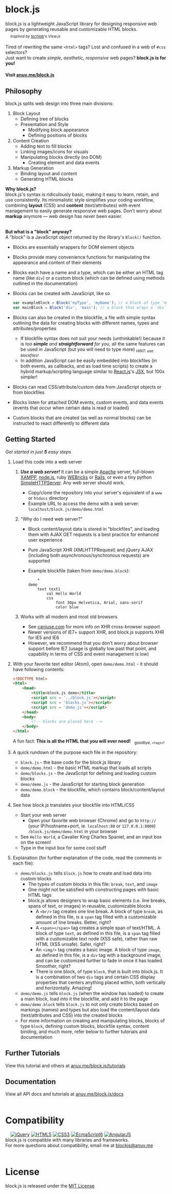 # block.js
block.js is a lightweight JavaScript library for designing responsive web pages by generating reusable and customizable HTML blocks.  
&nbsp;&nbsp;&nbsp;&nbsp;<sub>*inspired by [techlab](https://github.com/techlabeducation)'s View.js*</sub>  
&nbsp;  
Tired of rewriting the same `<html>` tags? Lost and confused in a web of `#css` selectors?  
Just want to create *simple, aesthetic, responsive* web pages? **block.js is for you!**  
#### Visit [anuv.me/block.js](http://anuv.me/block.js)  

## Philosophy
block.js splits web design into three main divisions:

1. Block Layout
    - Defining tree of blocks
    - Presentation and Style
        - Modifying block appearance
        - Defining positions of blocks
2. Content Creation  
    - Adding text to fill blocks  
    - Linking images/icons for visuals
    - Manipulating blocks directly (no DOM)
        - Creating element and data events
3. Markup Generation
    - Binding layout and content
    - Generating HTML blocks


**Why block.js?**  
block.js's syntax is ridiculously basic, making it easy to learn, retain, and use consistently. Its minimalistic style simplifies your coding workflow, combining **layout** (CSS) and **content** (text/attributes) with event management to easily generate responsive web pages. Don't worry about **markup** anymore — web design has *never* been easier.

&nbsp;   
**But what is a "block" anyway?**  
A "block" is a JavaScript object returned by the library's `Block()` function.
- Blocks are essentially wrappers for DOM element objects
- Blocks provide many convenience functions for manipulating the appearance and content of their elements
- Blocks each have a name and a type, which can be either an HTML tag name (like `div`) or a custom block (which can be defined using methods outlined in the documentation)
- Blocks can be created with JavaScript, like so

    ```javascript
    var exampleBlock = Block('myType', 'myName'); // a block of type 'myType' and name 'myName'
    var mainBlock = Block('div', 'main'); // a block that wraps a `div` element and has name 'main'
    ```
- Blocks can also be created in the blockfile, a file with simple syntax outlining the data for creating blocks with different names, types and attributes/properties
    - If blockfile syntax does not suit your needs (unthinkable!) because it is *too* ***simple*** *and* ***straightforward*** *for you*, all the same features can be used in JavaScript (but you will need to type more) <sub>*HINT: use blockfiles!*</sub>
    - In addition JavaScript can be easily embedded into blockfiles (in both events, as callbacks, and as load time scripts) to create a hybrid markup/scripting language similar to [React.js](https://facebook.github.io/react/)'s [JSX](https://facebook.github.io/react/docs/jsx-in-depth.html), but 100x simpler!
- Blocks can read CSS/attribute/custom data from JavaScript objects or from blockfiles
- Blocks listen for attached DOM events, custom events, and data events (events that occur when certain data is read or loaded)
- Custom blocks that are created (as well as normal blocks) can be instructed to react differently to different data

## Getting Started
*Get started in just* ***5*** *easy steps*  

1. Load this code into a web server
    1. ***Use a web server!*** It can be a simple [Apache](https://httpd.apache.org/) server, full-blown [XAMPP](https://www.apachefriends.org/index.html), [node.js](http://nodejs.org), ruby [WEBricks](http://ruby-doc.org/stdlib-2.0.0/libdoc/webrick/rdoc/WEBrick.html) or [Rails](http://rubyonrails.org/), or even a tiny python [SimpleHTTPServer](https://docs.python.org/2/library/simplehttpserver.html). Any web server should work.
        - Copy/clone the repository into your server's equivalent of a `www` or `htdocs` directory
        - Example URL to access the demo with a web server: `localhost/block.js/demo/demo.html`
    2. "Why do I need web server?"
        - Block content/layout data is stored in "blockfiles", and loading them with AJAX GET requests is a best practice for enhanced user experience
        - Pure JavaScript XHR (XMLHTTPRequest) and jQuery AJAX (including both asynchronous/synchronous requests) are supported
        - Example blockfile (taken from `demo/demo.block`):

            ```
                *
            demo
                text text1
                    val Hello World
                    css
                        font 30px Helvetica, Arial, sans-serif
                        color blue
            ```

    3. Works with all modern and most old browsers
        - See [caniuse.com](http://caniuse.com/#feat=xhr2) for more info on XHR cross-browser support
        - Newer versions of IE7+ support XHR, and block.js supports XHR for IE5 and IE6
        - However, we recommend that you don't worry about browser support before IE7 (usage is globally low past that point, and capability in terms of CSS and event management is low)
2. With your favorite text editor (Atom), open `demo/demo.html` - it should have following contents:

    ```html
    <!DOCTYPE html>
    <html>
        <head>
            <title>block.js demo</title>
            <script src = '../block.js'></script>
            <script src = 'blocks.js'></script>
            <script src = 'demo.js'></script>
        </head>
        <body>
            <!-- blocks are placed here -->
        </body>
    </html>
    ```

    A fun fact: **This is all the HTML that you will ever need!** &nbsp; <sub>goodbye, `<tags>`!</sub>
3. A quick rundown of the purpose each file in the repository:
    - `block.js` - the base code for the block.js library
    - `demo/demo.html` - the basic HTML markup that loads all scripts
    - `demo/blocks.js` - the JavaScript for defining and loading custom blocks
    - `demo/demo.js` - the JavaScript for starting block generation
    - `demo/demo.block` - the blockfile, which contains block/content/layout data
4. See how block.js translates your blockfile into HTML/CSS
    - Start your web server
        - Open your favorite web browser (Chrome) and go to `http://` (your IP/hostname+port, ie. `localhost:80` or `127.0.0.1:8000`) `/block.js/demo/demo.html` in your browser
    - See `Hello World`, a Cavalier King Charles Spaniel, and an input box on the screen!
    - Type in the input box for some cool stuff
5. Explanation (for further explanation of the code, read the comments in each file):
    - `demo/blocks.js` tells `block.js` how to create and load data into custom blocks
        - The types of custom blocks in this file: `break`, `text`, and `image`
        - One might not be satisfied with constructing pages with basic HTML tags
        - block.js allows designers to wrap basic elements (i.e. line breaks, spans of text, or images) in reusable, customizable blocks
            - A `<br/>` tag creates one line break. A block of type `break`, as defined in this file, is a `span` tag filled with a customizable amount of line breaks. Better, right?
            - A `<span></span>` tag creates a simple span of text/HTML. A block of type `text`, as defined in this file, is a `span` tag filled with a customizable text node (XSS safe), rather than raw HTML (XSS unsafe). Safer, right?
            - An `<img/>` tag creates a basic image. A block of type `image`, as defined in this file, is a `div` tag with a background image, and can be customized further to fade in once it has loaded. Smoother, right?
            - There is one block, of type `block`, that is built into block.js. It is a combination of two `div` tags and certain CSS display properties that centers anything placed within, both vertically and horizontally. Amazing!
    - `demo/demo.js` tells `block.js` (when the window has loaded) to create a main block, load into it the blockfile, and add it to the page
    - `demo/demo.block` tells `block.js` to not only create blocks based on markings (names) and types but also load the content/layout data (text/attributes and CSS) into the created blocks
    - For more information on creating and manipulating blocks, blocks of type `block`, defining custom blocks, blockfile syntax, content binding, and much more, refer below to further tutorials and documentation

## Further Tutorials
View this tutorial and others at [anuv.me/block.js/tutorials](http://anuv.me/block.js/tutorials)

## Documentation
View all API docs and tutorials at [anuv.me/block.js/docs](http://anuv.me/block.js/docs)
&nbsp;  
&nbsp;  

# Compatibility
&nbsp;&nbsp;&nbsp;&nbsp;[![jQuery](http://anuv.me/block.js/img/logo/jQueryB_75.png)](https://jquery.com/) [![HTML5](http://anuv.me/block.js/img/logo/html5_75.png)](https://developer.mozilla.org/en-US/docs/Web/Guide/HTML/HTML5) [![CSS3](http://anuv.me/block.js/img/logo/css3_75.png)](https://developer.mozilla.org/en-US/docs/Web/CSS/CSS3) [![EcmaScript6](http://anuv.me/block.js/img/logo/js5_75.png)](https://developer.mozilla.org/en-US/docs/Web/JavaScript/New_in_JavaScript/ECMAScript_6_support_in_Mozilla)
[![AngularJS](http://anuv.me/pocketjs/img/logo/node_75.png)](https://nodejs.org/)  
block.js is compatible with many libraries and frameworks.  
For more questions about compatibility, email me at [blockjs@anuv.me](mailto:blockjs@anuv.me?Subject=Compatibility%20Issue)  
&nbsp;  
# License
block.js is released under the [MIT License](https://github.com/anuvgupta/block.js/blob/v3/LICENSE.md)
